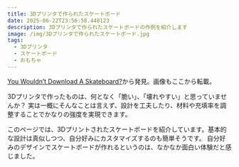 ```yaml
---
title: 3Dプリンタで作られたスケートボード
date: 2025-06-22T23:56:58.448123
description: 3Dプリンタで作られたスケートボードの作例を紹介します
image: /img/3Dプリンタで作られたスケートボード.jpg
tags:
  - 3Dプリンタ
  - スケートボード
  - おもちゃ
---
```

[You Wouldn’t Download A Skateboard?](https://hackaday.com/2025/05/30/you-wouldnt-download-a-skateboard/)から発見。画像もここから転載。

3Dプリンタで作ったものは、何となく「脆い」、「壊れやすい」と思っていませんか？
実は一概にそんなことは言えず、設計を工夫したり、材料や充填率を調整することでかなりの強度を実現できます。

このページでは、3Dプリントされたスケートボードを紹介しています。基本的な設計は真似しつつ、自分好みにカスタマイズするのも簡単そうです。
自分好みのデザインでスケートボードが作れるというのは、なかなか面白い体験だと感じました。




